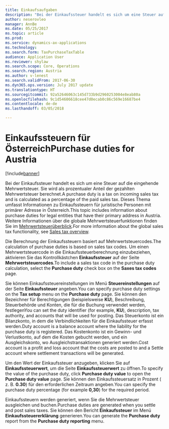 ```yaml
---
title: Einkaufsaufgaben
description: "Bei der Einkaufssteuer handelt es sich um eine Steuer auf die eingehende Mehrwertsteuer. Sie wird als prozentualer Anteil der gezahlten Mehrwertsteuer berechnet. Dieses Thema bezieht sich auf eine bestimmte Funktionserweiterung, die für juristische Personen in Österreich gilt."
author: neserovleo
manager: AnnBe
ms.date: 05/25/2017
ms.topic: article
ms.prod: 
ms.service: dynamics-ax-applications
ms.technology: 
ms.search.form: TaxPurchaseTaxTable
audience: Application User
ms.reviewer: shylaw
ms.search.scope: Core, Operations
ms.search.region: Austria
ms.author: v-lenest
ms.search.validFrom: 2017-06-30
ms.dyn365.ops.version: July 2017 update
ms.translationtype: HT
ms.sourcegitcommit: 92a52646063c145d733b9d2960253004e8eab80a
ms.openlocfilehash: 9c1d54606618cee47d0ecab0c86c569e16687be4
ms.contentlocale: de-de
ms.lasthandoff: 03/05/2018

---
```


# <a name="purchase-duties-for-austria"></a><span data-ttu-id="e2782-104">Einkaufssteuern für Österreich</span><span class="sxs-lookup"><span data-stu-id="e2782-104">Purchase duties for Austria</span></span>

[!include[banner](../includes/banner.md)]

<span data-ttu-id="e2782-105">Bei der Einkaufssteuer handelt es sich um eine Steuer auf die eingehende Mehrwertsteuer. Sie wird als prozentualer Anteil der gezahlten Mehrwertsteuer berechnet.</span><span class="sxs-lookup"><span data-stu-id="e2782-105">A purchase duty is a tax on incoming sales tax and is calculated as a percentage of the paid sales tax.</span></span> <span data-ttu-id="e2782-106">Dieses Thema umfasst Informationen zu Einkaufssteuern für juristische Personen mit primärer Adresse in Österreich.</span><span class="sxs-lookup"><span data-stu-id="e2782-106">This topic includes information about purchase duties for legal entities that have their primary address in Austria.</span></span> <span data-ttu-id="e2782-107">Weitere Informationen über die globale Mehrwertsteuerfunktionen finden Sie im [Mehrwertsteuerüberblick](../general-ledger/indirect-taxes-overview.md).</span><span class="sxs-lookup"><span data-stu-id="e2782-107">For more information about the global sales tax functionality, see [Sales tax overview](../general-ledger/indirect-taxes-overview.md).</span></span>

<span data-ttu-id="e2782-108">Die Berechnung der Einkaufssteuern basiert auf Mehrwertsteuercodes.</span><span class="sxs-lookup"><span data-stu-id="e2782-108">The calculation of purchase duties is based on sales tax codes.</span></span> <span data-ttu-id="e2782-109">Um einen Mehrwertsteuercode in die Einkaufssteuerberechnung einzubeziehen, aktivieren Sie das Kontrollkästchen **Einkaufssteuer** auf der Seite **Mehrwertsteuercodes**.</span><span class="sxs-lookup"><span data-stu-id="e2782-109">To include a sales tax code in the purchase duty calculation, select the **Purchase duty** check box on the **Saxes tax codes** page.</span></span> 

<span data-ttu-id="e2782-110">Sie können Einkaufssteuereinstellungen im Menü **Steuereinstellungen** auf der Seite **Einkaufssteuer** angeben.</span><span class="sxs-lookup"><span data-stu-id="e2782-110">You can specify purchase duty settings on the **Tax setup** menu on the **Purchase duty** page.</span></span> <span data-ttu-id="e2782-111">Sie können den Bezeichner für Berechtigungen (beispielsweise **KU**), Beschreibung, Steuerbehörde und Konten, die für die Buchung verwendet werden, festlegen</span><span class="sxs-lookup"><span data-stu-id="e2782-111">You can set the duty identifier (for example, **KU**), description, tax authority, and accounts that will be used for posting.</span></span> <span data-ttu-id="e2782-112">Das Steuerkonto ist ein Bilanzkonto, in dem die Verbindlichkeiten für die Einkaufssteuer erfasst werden.</span><span class="sxs-lookup"><span data-stu-id="e2782-112">Duty account is a balance account where the liability for the purchase duty is registered.</span></span> <span data-ttu-id="e2782-113">Das Kostenkonto ist ein Gewinn- und Verlustkonto, auf dem die Kosten gebucht werden, und ein Ausgleichskonto, wo Ausgleichstransaktionen generiert werden.</span><span class="sxs-lookup"><span data-stu-id="e2782-113">Cost account is a profit and loss account that the costs are posted to and a Settle account where settlement transactions will be generated.</span></span>

<span data-ttu-id="e2782-114">Um den Wert der Einkaufssteuer anzugeben, klicken Sie auf **Einkaufssteuerwert**, um die Seite **Einkaufssteuerwert** zu öffnen.</span><span class="sxs-lookup"><span data-stu-id="e2782-114">To specify the value of the purchase duty, click **Purchase duty value** to open the **Purchase duty value** page.</span></span> <span data-ttu-id="e2782-115">Sie können den Einkaufssteuersatz in Prozent ( z. B. **0.30**) für den erforderlichen Zeitraum angeben.</span><span class="sxs-lookup"><span data-stu-id="e2782-115">You can specify the purchase duty percentage (for example **0,30**) for the required period.</span></span>

<span data-ttu-id="e2782-116">Einkaufssteuern werden generiert, wenn Sie die Mehrwertsteuer ausgleichen und buchen.</span><span class="sxs-lookup"><span data-stu-id="e2782-116">Purchase duties are generated when you settle and post sales taxes.</span></span> <span data-ttu-id="e2782-117">Sie können den Bericht **Einkaufssteuer** im Menü **Einkaufssteuererklärung** generieren.</span><span class="sxs-lookup"><span data-stu-id="e2782-117">You can generate the **Purchase duty** report from the **Purchase duty reporting** menu.</span></span>

